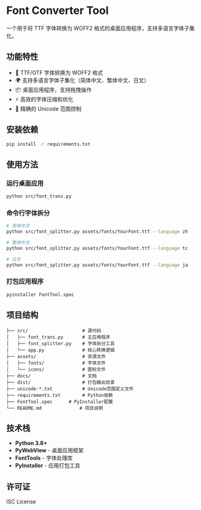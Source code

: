 # Font Converter Tool

一个用于将 TTF 字体转换为 WOFF2 格式的桌面应用程序，支持多语言字体子集化。

## 功能特性

- 🎨 TTF/OTF 字体转换为 WOFF2 格式
- 🌍 支持多语言字体子集化（简体中文、繁体中文、日文）
- 📦 桌面应用程序，支持拖拽操作
- ⚡ 高效的字体压缩和优化
- 🎯 精确的 Unicode 范围控制

## 安装依赖

```bash
pip install -r requirements.txt
```

## 使用方法

### 运行桌面应用

```bash
python src/font_trans.py
```

### 命令行字体拆分

```bash
# 简体中文
python src/font_splitter.py assets/fonts/YourFont.ttf --language zh

# 繁体中文
python src/font_splitter.py assets/fonts/YourFont.ttf --language tc

# 日文
python src/font_splitter.py assets/fonts/YourFont.ttf --language ja
```

### 打包应用程序

```bash
pyinstaller FontTool.spec
```

## 项目结构

```
├── src/                    # 源代码
│   ├── font_trans.py       # 主应用程序
│   ├── font_splitter.py    # 字体拆分工具
│   └── app.py              # 核心转换逻辑
├── assets/                 # 资源文件
│   ├── fonts/              # 字体文件
│   └── icons/              # 图标文件
├── docs/                   # 文档
├── dist/                   # 打包输出目录
├── unicode-*.txt           # Unicode范围定义文件
├── requirements.txt        # Python依赖
├── FontTool.spec      # PyInstaller配置
└── README.md              # 项目说明
```

## 技术栈

- **Python 3.8+**
- **PyWebView** - 桌面应用框架
- **FontTools** - 字体处理库
- **PyInstaller** - 应用打包工具

## 许可证

ISC License
